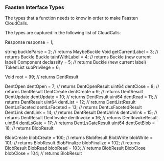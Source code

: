 ### Faasten Interface Types
The types that a function needs to know in order to make Faasten CloudCalls.

The types are captured in the following list of CloudCalls:

Response response = 1;

string buckleParse = 2; // returns MaybeBuckle
Void getCurrentLabel = 3; // returns Buckle
Buckle taintWithLabel = 4; // returns Buckle (new current label)
Component declassify = 5; // returns Buckle (new current label)
TokenList subPrivilege = 6;

Void              root           = 99; // returns DentResult

DentOpen          dentOpen       =  7; // returns DentOpenResult
uint64            dentClose      =  8; // returns DentResult
DentCreate        dentCreate     =  9; // returns DentResult
DentUpdate        dentUpdate     = 10; // returns DentResult
uint64            dentRead       = 11; // returns DentResult
uint64            dentList       = 12; // returns DentListResult
DentLsFaceted     dentLsFaceted  = 13; // returns DentLsFacetedResult
DentLink          dentLink       = 14; // returns DentResult
DentUnlink        dentUnlink     = 15; // returns DentResult
DentInvoke        dentInvoke     = 16; // returns DentInvokeResult
uint64            dentLsGate     = 17; // returns DentLsGateResult
uint64            dentGetBlob    = 18; // returns BlobResult

BlobCreate        blobCreate     = 100; // returns BlobResult
BlobWrite         blobWrite      = 101; // returns BlobResult
BlobFinalize      blobFinalize   = 102; // returns BlobResult
BlobRead          blobRead       = 103;  // returns BlobResult
BlobClose         blobClose      = 104; // returns BlobResult
